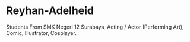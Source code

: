 # Reyhan-Adelheid
Students From SMK Negeri 12 Surabaya, 
Acting / Actor (Performing Art),
Comic,
Illustrator,
Cosplayer.
